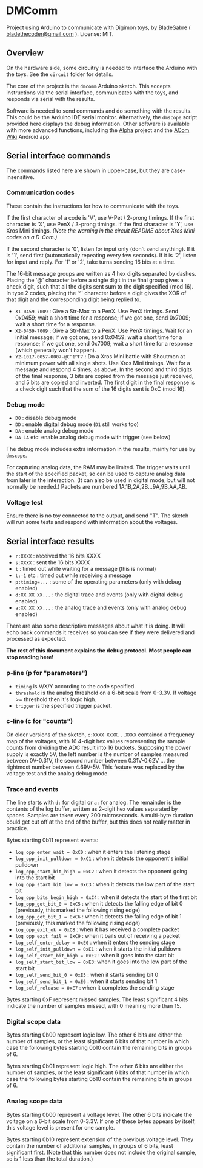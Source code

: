 
# DMComm

Project using Arduino to communicate with Digimon toys, by BladeSabre ( bladethecoder@gmail.com ). License: MIT.

## Overview

On the hardware side, some circuitry is needed to interface the Arduino with the toys. See the `circuit` folder for details.

The core of the project is the `dmcomm` Arduino sketch. This accepts instructions via the serial interface, communicates with the toys, and responds via serial with the results.

Software is needed to send commands and do something with the results. This could be the Arduino IDE serial monitor. Alternatively, the `dmscope` script provided here displays the debug information. Other software is available with more advanced functions, including the [Alpha](https://www.alphahub.site/) project and the [ACom Wiki](https://play.google.com/store/apps/details?id=com.mintmaker.acomwiki) Android app.

## Serial interface commands

The commands listed here are shown in upper-case, but they are case-insensitive.

### Communication codes

These contain the instructions for how to communicate with the toys.

If the first character of a code is 'V', use V-Pet / 2-prong timings. If the first character is 'X', use PenX / 3-prong timings. If the first character is 'Y', use Xros Mini timings. *(Note the warning in the circuit README about Xros Mini codes on a D-Com.)*

If the second character is '0', listen for input only (don't send anything). If it is '1', send first (automatically repeating every few seconds). If it is '2', listen for input and reply. For '1' or '2', take turns sending 16 bits at a time.

The 16-bit message groups are written as 4 hex digits separated by dashes. Placing the '@' character before a single digit in the final group gives a check digit, such that all the digits sent sum to the digit specified (mod 16). In type 2 codes, placing the '^' character before a digit gives the XOR of that digit and the corresponding digit being replied to.

* `X1-0459-7009` : Give a Str-Max to a PenX. Use PenX timings. Send 0x0459; wait a short time for a response; if we got one, send 0x7009; wait a short time for a response.
* `X2-0459-7009` : Give a Str-Max to a PenX. Use PenX timings. Wait for an initial message; if we got one, send 0x0459; wait a short time for a response; if we got one, send 0x7009; wait a short time for a response (which generally won't happen).
* `Y2-1017-0057-0007-@C^1^F7` : Do a Xros Mini battle with Shoutmon at minimum power with all single shots. Use Xros Mini timings. Wait for a message and respond 4 times, as above. In the second and third digits of the final response, 3 bits are copied from the message just received, and 5 bits are copied and inverted. The first digit in the final response is a check digit such that the sum of the 16 digits sent is 0xC (mod 16).

### Debug mode

* `D0` : disable debug mode
* `DD` : enable digital debug mode (`D1` still works too)
* `DA` : enable analog debug mode
* `DA-1A` etc: enable analog debug mode with trigger (see below)

The debug mode includes extra information in the results, mainly for use by `dmscope`.

For capturing analog data, the RAM may be limited. The trigger waits until the start of the specified packet, so can be used to capture analog data from later in the interaction. (It can also be used in digital mode, but will not normally be needed.) Packets are numbered 1A,1B,2A,2B...9A,9B,AA,AB.

### Voltage test

Ensure there is no toy connected to the output, and send "T". The sketch will run some tests and respond with information about the voltages.

## Serial interface results

* `r:XXXX` : received the 16 bits XXXX
* `s:XXXX` : sent the 16 bits XXXX
* `t` : timed out while waiting for a message (this is normal)
* `t:-1` etc : timed out while receiving a message
* `p:timing=...` : some of the operating parameters (only with debug enabled)
* `d:XX XX XX...` : the digital trace and events (only with digital debug enabled)
* `a:XX XX XX...` : the analog trace and events (only with analog debug enabled)

There are also some descriptive messages about what it is doing. It will echo back commands it receives so you can see if they were delivered and processed as expected.

**The rest of this document explains the debug protocol. Most people can stop reading here!**

### p-line (p for "parameters")

* `timing` is V/X/Y according to the code specified.
* `threshold` is the analog threshold on a 6-bit scale from 0-3.3V. If voltage >= threshold then it's logic high.
* `trigger` is the specified trigger packet.

### c-line (c for "counts")

On older versions of the sketch, `c:XXXX XXXX...XXXX` contained a frequency map of the voltages, with 16 4-digit hex values representing the sample counts from dividing the ADC result into 16 buckets. Supposing the power supply is exactly 5V, the left number is the number of samples measured between 0V-0.31V, the second number between 0.31V-0.62V ... the rightmost number between 4.69V-5V. This feature was replaced by the voltage test and the analog debug mode.

### Trace and events

The line starts with `d:` for digital or `a:` for analog. The remainder is the contents of the log buffer, written as 2-digit hex values separated by spaces. Samples are taken every 200 microseconds. A multi-byte duration could get cut off at the end of the buffer, but this does not really matter in practice.

Bytes starting 0b11 represent events:

* `log_opp_enter_wait = 0xC0` : when it enters the listening stage
* `log_opp_init_pulldown = 0xC1` : when it detects the opponent's initial pulldown
* `log_opp_start_bit_high = 0xC2` : when it detects the opponent going into the start bit
* `log_opp_start_bit_low = 0xC3` : when it detects the low part of the start bit
* `log_opp_bits_begin_high = 0xC4` : when it detects the start of the first bit
* `log_opp_got_bit_0 = 0xC5` : when it detects the falling edge of bit 0 (previously, this marked the following rising edge)
* `log_opp_got_bit_1 = 0xC6` : when it detects the falling edge of bit 1 (previously, this marked the following rising edge)
* `log_opp_exit_ok = 0xC8` : when it has received a complete packet
* `log_opp_exit_fail = 0xC9` : when it bails out of receiving a packet
* `log_self_enter_delay = 0xE0` : when it enters the sending stage
* `log_self_init_pulldown = 0xE1` : when it starts the initial pulldown
* `log_self_start_bit_high = 0xE2` : when it goes into the start bit
* `log_self_start_bit_low = 0xE3`: when it goes into the low part of the start bit
* `log_self_send_bit_0 = 0xE5` : when it starts sending bit 0
* `log_self_send_bit_1 = 0xE6` : when it starts sending bit 1
* `log_self_release = 0xE7` : when it completes the sending stage

Bytes starting 0xF represent missed samples. The least significant 4 bits indicate the number of samples missed, with 0 meaning more than 15.

### Digital scope data

Bytes starting 0b00 represent logic low. The other 6 bits are either the number of samples, or the least significant 6 bits of that number in which case the following bytes starting 0b10 contain the remaining bits in groups of 6.

Bytes starting 0b01 represent logic high. The other 6 bits are either the number of samples, or the least significant 6 bits of that number in which case the following bytes starting 0b10 contain the remaining bits in groups of 6.

### Analog scope data

Bytes starting 0b00 represent a voltage level. The other 6 bits indicate the voltage on a 6-bit scale from 0-3.3V. If one of these bytes appears by itself, this voltage level is present for one sample.

Bytes starting 0b10 represent extension of the previous voltage level. They contain the number of additional samples, in groups of 6 bits, least significant first. (Note that this number does not include the original sample, so is 1 less than the total duration.)

